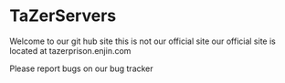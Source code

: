 # TaZerServers
Welcome to our git hub site this is not our official site our official site is located at tazerprison.enjin.com

Please report bugs on our bug tracker
